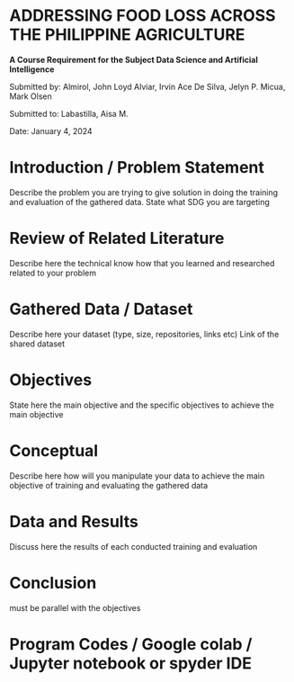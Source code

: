 # ADDRESSING FOOD LOSS ACROSS THE PHILIPPINE AGRICULTURE

**A Course Requirement for the Subject Data Science and Artificial Intelligence**

Submitted by: Almirol, John Loyd
              Alviar, Irvin Ace
              De Silva, Jelyn P.
              Micua, Mark Olsen

Submitted to: Labastilla, Aisa M.

Date: January 4, 2024

# Introduction / Problem Statement
  Describe the problem you are trying to give solution in doing the training and evaluation of the gathered data. State what SDG you are targeting
  
# Review of Related Literature
  Describe here the technical know how that you learned and researched related to your problem
  
# Gathered Data / Dataset 
  Describe here your dataset (type, size, repositories, links etc)
  Link of the shared dataset
  
# Objectives
  State here the main objective and the specific objectives to achieve the main objective
  
# Conceptual
  Describe here how will you manipulate your data to achieve the main objective of training and evaluating the gathered data
  
# Data and Results
  Discuss here the results of each conducted training and evaluation
  
# Conclusion
  must be parallel with the objectives

# Program Codes / Google colab / Jupyter notebook or spyder IDE

